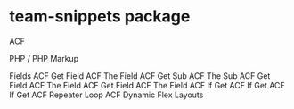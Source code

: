 # team-snippets package

ACF

PHP / PHP Markup

Fields
	ACF Get Field
	ACF The Field
	ACF Get Sub
	ACF The Sub
	ACF Get Field
	ACF The Field
	ACF Get Field
	ACF The Field
	ACF If Get
	ACF If Get
	ACF If Get
	ACF Repeater Loop
	ACF Dynamic Flex Layouts